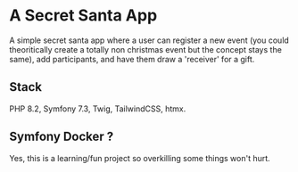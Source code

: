 # A Secret Santa App
A simple secret santa app where a user can register a new event (you could theoritically create a totally non christmas event but the concept stays the same), add participants, and have them draw a 'receiver' for a gift.
## Stack
PHP 8.2, Symfony 7.3, Twig, TailwindCSS, htmx.
## Symfony Docker ?
Yes, this is a learning/fun project so overkilling some things won't hurt.
